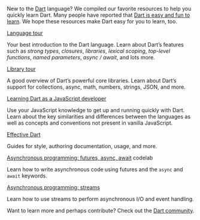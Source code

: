 New to the [Dart](https://dart.dev/) language? We compiled our favorite resources to help you quickly learn Dart. Many people have reported that [Dart is easy and fun to learn](https://docs.flutter.dev/resources/faq#why-did-flutter-choose-to-use-dart). We hope these resources make Dart easy for you to learn, too.

[Language tour](https://dart.dev/language)

Your best introduction to the Dart language. Learn about Dart’s features such as _strong types_, _closures_, _libraries_, _lexical scoping_, _top-level functions_, _named parameters_, _async / await_, and lots more.

[Library tour](https://dart.dev/guides/libraries/library-tour)

A good overview of Dart’s powerful core libraries. Learn about Dart’s support for collections, async, math, numbers, strings, JSON, and more.

[Learning Dart as a JavaScript developer](https://dart.dev/guides/language/coming-from/js-to-dart)

Use your JavaScript knowledge to get up and running quickly with Dart. Learn about the key similarities and differences between the languages as well as concepts and conventions not present in vanilla JavaScript.

[Effective Dart](https://dart.dev/guides/language/effective-dart)

Guides for style, authoring documentation, usage, and more.

[Asynchronous programming: futures, async, await](https://dart.dev/codelabs/async-await) codelab

Learn how to write asynchronous code using futures and the `async` and `await` keywords.

[Asynchronous programming: streams](https://dart.dev/tutorials/language/streams)

Learn how to use streams to perform asynchronous I/O and event handling.

Want to learn more and perhaps contribute? Check out the [Dart community](https://dart.dev/community).